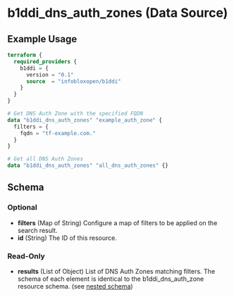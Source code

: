 # b1ddi_dns_auth_zones (Data Source)

## Example Usage

```terraform
terraform {
  required_providers {
    b1ddi = {
      version = "0.1"
      source  = "infobloxopen/b1ddi"
    }
  }
}

# Get DNS Auth Zone with the specified FQDN
data "b1ddi_dns_auth_zones" "example_auth_zone" {
  filters = {
    fqdn = "tf-example.com."
  }
}

# Get all DNS Auth Zones
data "b1ddi_dns_auth_zones" "all_dns_auth_zones" {}
```

## Schema

### Optional

- **filters** (Map of String) Configure a map of filters to be applied on the search result.
- **id** (String) The ID of this resource.

### Read-Only

- **results** (List of Object) List of DNS Auth Zones matching filters. The schema of each element is identical to the b1ddi_dns_auth_zone resource schema. (see [nested schema](../resources/dns_auth_zone.md))
